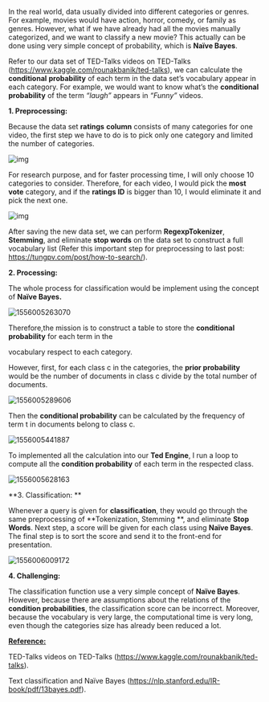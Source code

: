 In the real world, data usually divided into different categories or genres. For example, movies would have action, horror, comedy, or family as genres. However, what if we have already had all the movies manually categorized, and we want to classify a new movie? This actually can be done using very simple concept of probability, which is **Naïve Bayes**. 

Refer to our data set of TED-Talks videos on TED-Talks (<https://www.kaggle.com/rounakbanik/ted-talks>), we can calculate the **conditional** **probability** of each term in the data set’s vocabulary appear in each category. For example, we would want to know what’s the **conditional probability** of the term *“laugh”* appears in *“Funny”* videos.

**1. Preprocessing:**

Because the data set **ratings** **column** consists of many categories for one video, the first step we have to do is to pick only one category and limited the number of categories.

![img](https://tungpv.com/img/classification-ted/clip_image002.jpg)

 For research purpose, and for faster processing time, I will only choose 10 categories to consider. Therefore, for each video, I would pick the **most vote** category, and if the **ratings ID** is bigger than 10, I would eliminate it and pick the next one.

![img](https://tungpv.com/img/classification-ted/clip_image003.png)

After saving the new data set, we can perform **RegexpTokenizer**, **Stemming**, and eliminate **stop words** on the data set to construct a full vocabulary list (Refer this important step for preprocessing to last post: <https://tungpv.com/post/how-to-search/>). 

 

**2. Processing:**

The whole process for classification would be implement using the concept of **Naïve Bayes.** 

![1556005263070](https://tungpv.com/img/classification-ted/1556005263070.png)

Therefore,the mission is to construct a table to store the **conditional probability** for each term in the 

vocabulary respect to each category.

However, first, for each class c in the categories, the **prior probability** would be the number of documents in class c divide by the total number of documents.

![1556005289606](https://tungpv.com/img/classification-ted/1556005289606.png)

 Then the **conditional probability** can be calculated by the frequency of term t in documents belong to class c.

![1556005441887](https://tungpv.com/img/classification-ted/1556005441887.png)

To implemented all the calculation into our **Ted Engine**, I run a loop to compute all the **condition probability** of each term in the respected class. 



![1556005628163](https://tungpv.com/img/classification-ted/1556005628163.png)



**3. Classification: **

Whenever a query is given for **classification**, they would go through the same preprocessing of **Tokenization, Stemming **, and eliminate **Stop Words**. Next step, a score will be given for each class using **Naïve Bayes**. The final step is to sort the score and send it to the front-end for presentation.

![1556006009172](https://tungpv.com/img/classification-ted/1556006009172.png)

**4. Challenging:**

The classification function use a very simple concept of **Naïve Bayes**. However, because there are assumptions about the relations of the **condition probabilities**, the classification score can be incorrect. Moreover, because the vocabulary is very large, the computational time is very long, even though the categories size has already been reduced a lot. 



**<u>Reference:</u>**

TED-Talks videos on TED-Talks (<https://www.kaggle.com/rounakbanik/ted-talks>).

Text classification and Naïve Bayes (<https://nlp.stanford.edu/IR-book/pdf/13bayes.pdf>).

